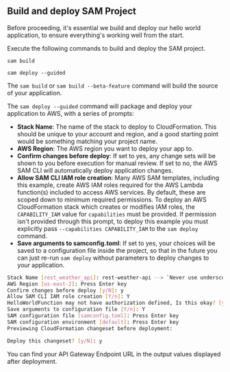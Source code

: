 ## Build and deploy SAM Project

Before proceeding, it's essential we build and deploy our hello world application, to ensure everything's
working well from the start.

Execute the following commands to build and deploy the SAM project.

```
sam build 

sam deploy --guided
```

The `sam build` or `sam build --beta-feature` command will build the source of your application. 

The `sam deploy --guided` command will package and deploy your application to AWS, with a series of prompts:

* **Stack Name**: The name of the stack to deploy to CloudFormation. This should be unique to your account and region, and a good starting point would be something matching your project name.
* **AWS Region**: The AWS region you want to deploy your app to.
* **Confirm changes before deploy**: If set to yes, any change sets will be shown to you before execution for manual review. If set to no, the AWS SAM CLI will automatically deploy application changes.
* **Allow SAM CLI IAM role creation**: Many AWS SAM templates, including this example, create AWS IAM roles required for the AWS Lambda function(s) included to access AWS services. By default, these are scoped down to minimum required permissions. To deploy an AWS CloudFormation stack which creates or modifies IAM roles, the `CAPABILITY_IAM` value for `capabilities` must be provided. If permission isn't provided through this prompt, to deploy this example you must explicitly pass `--capabilities CAPABILITY_IAM` to the `sam deploy` command.
* **Save arguments to samconfig.toml**: If set to yes, your choices will be saved to a configuration file inside the project, so that in the future you can just re-run `sam deploy` without parameters to deploy changes to your application.


```bash
Stack Name [rest_weather_api]: rest-weather-api --> `Never use underscores for a stack name`
AWS Region [us-east-2]: Press Enter key
Confirm changes before deploy [y/N]: y
Allow SAM CLI IAM role creation [Y/n]: Y
HelloWorldFunction may not have authorization defined, Is this okay? [y/N]: y
Save arguments to configuration file [Y/n]: Y
SAM configuration file [samconfig.toml]: Press Enter key
SAM configuration environment [default]: Press Enter key
Previewing CloudFormation changeset before deployment:

Deploy this changeset? [y/N]: y
```

You can find your API Gateway Endpoint URL in the output values displayed after deployment.